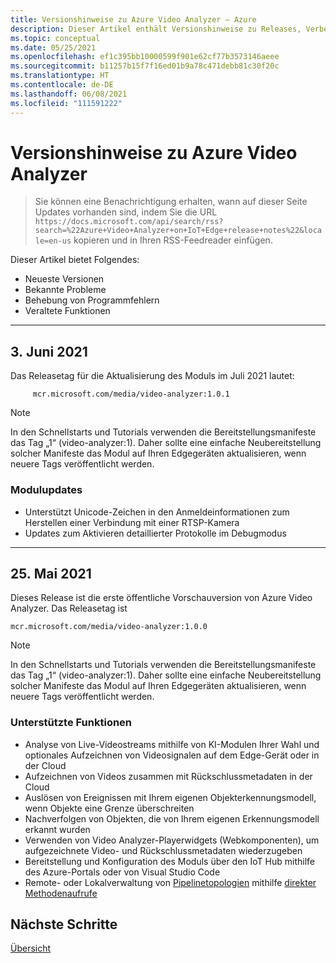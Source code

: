 ```yaml
---
title: Versionshinweise zu Azure Video Analyzer – Azure
description: Dieser Artikel enthält Versionshinweise zu Releases, Verbesserungen, Fehlerbehebungen und bekannten Problemen von Azure Video Analyzer.
ms.topic: conceptual
ms.date: 05/25/2021
ms.openlocfilehash: ef1c395bb10000599f901e62cf77b3573146aeee
ms.sourcegitcommit: b11257b15f7f16ed01b9a78c471debb81c30f20c
ms.translationtype: HT
ms.contentlocale: de-DE
ms.lasthandoff: 06/08/2021
ms.locfileid: "111591222"
---
```

# <a name="azure-video-analyzer-release-notes"></a>Versionshinweise zu Azure Video Analyzer

>Sie können eine Benachrichtigung erhalten, wann auf dieser Seite Updates vorhanden sind, indem Sie die URL `https://docs.microsoft.com/api/search/rss?search=%22Azure+Video+Analyzer+on+IoT+Edge+release+notes%22&locale=en-us` kopieren und in Ihren RSS-Feedreader einfügen.

Dieser Artikel bietet Folgendes:

* Neueste Versionen
* Bekannte Probleme
* Behebung von Programmfehlern
* Veraltete Funktionen

<hr width=100%>

## <a name="june-3-2021"></a>3\. Juni 2021

Das Releasetag für die Aktualisierung des Moduls im Juli 2021 lautet:

```
     mcr.microsoft.com/media/video-analyzer:1.0.1
```
> [!NOTE]
> In den Schnellstarts und Tutorials verwenden die Bereitstellungsmanifeste das Tag „1“ (video-analyzer:1). Daher sollte eine einfache Neubereitstellung solcher Manifeste das Modul auf Ihren Edgegeräten aktualisieren, wenn neuere Tags veröffentlicht werden.

### <a name="module-updates"></a>Modulupdates
* Unterstützt Unicode-Zeichen in den Anmeldeinformationen zum Herstellen einer Verbindung mit einer RTSP-Kamera
* Updates zum Aktivieren detaillierter Protokolle im Debugmodus

<hr width=100%>

## <a name="may-25-2021"></a>25. Mai 2021

Dieses Release ist die erste öffentliche Vorschauversion von Azure Video Analyzer. Das Releasetag ist

```
mcr.microsoft.com/media/video-analyzer:1.0.0
```

> [!NOTE]
> In den Schnellstarts und Tutorials verwenden die Bereitstellungsmanifeste das Tag „1“ (video-analyzer:1). Daher sollte eine einfache Neubereitstellung solcher Manifeste das Modul auf Ihren Edgegeräten aktualisieren, wenn neuere Tags veröffentlicht werden.

### <a name="supported-functionalities"></a>Unterstützte Funktionen

* Analyse von Live-Videostreams mithilfe von KI-Modulen Ihrer Wahl und optionales Aufzeichnen von Videosignalen auf dem Edge-Gerät oder in der Cloud
* Aufzeichnen von Videos zusammen mit Rückschlussmetadaten in der Cloud
* Auslösen von Ereignissen mit Ihrem eigenen Objekterkennungsmodell, wenn Objekte eine Grenze überschreiten
* Nachverfolgen von Objekten, die von Ihrem eigenen Erkennungsmodell erkannt wurden 
* Verwenden von Video Analyzer-Playerwidgets (Webkomponenten), um aufgezeichnete Video- und Rückschlussmetadaten wiederzugeben
* Bereitstellung und Konfiguration des Moduls über den IoT Hub mithilfe des Azure-Portals oder von Visual Studio Code
* Remote- oder Lokalverwaltung von [Pipelinetopologien](pipeline.md#pipeline-topologies) mithilfe [direkter Methodenaufrufe](direct-methods.md)

## <a name="next-steps"></a>Nächste Schritte

[Übersicht](overview.md)
